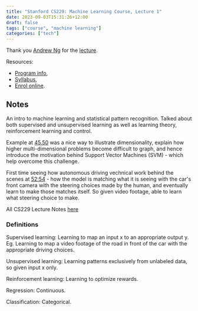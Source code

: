 ```yaml
---
title: "Stanford CS229: Machine Learning Course, Lecture 1"
date: 2023-09-03T15:31:26+12:00
draft: false
tags: ["course", "machine learning"]
categories: ["tech"]
---
```


Thank you [Andrew Ng](https://www.andrewng.org/) for the [lecture](https://www.youtube.com/watch?v=jGwO_UgTS7I).

Resources:
- [Program info](https://learn.stanford.edu/Social-AI-YouTube.html?utm_source=YouTube&utm_medium=Social&utm_campaign=cs229_lec1_2018),
- [Syllabus](http://cs229.stanford.edu/syllabus-autumn2018.html),
- [Enrol online](https://www.coursera.org/specializations/machine-learning-introduction?action=enroll).


## Notes

An intro to machine learning and statistical pattern recognition. Talked about both supervised and unsupervised learning as well as learning theory, reinforcement learning and control. 

Example at [45.50](https://youtu.be/jGwO_UgTS7I?t=2750) was a nice way to illustrate dimensionality, explain how higher multi-dimensional problems become difficult to graph, and hence introduce the motivation behind Support Vector Machines (SVM) - which help overcome this challenge. 

First time seeing how autonomous driving vechnical work behind the scenes at [52:54](https://youtu.be/jGwO_UgTS7I?t=3174) - how the model is matching what it is seeing with the car's front camera with the steering choices made by the human, and eventually learn to make those matches itself. So given video footage, able to learn what steering choice to make. 

All CS229 Lecture Notes [here](https://github.com/yiyangjessieyu/Machine-Learning/blob/main/lectures/main_notes.pdf)

### Definitions

Supervised learning: Learning to map an input x to an appropriate output y. Eg. Learning to map a video footage of the road in front of the car with the appropriate driving choices. 

Unsupervised learning: Learning patterns exclusively from unlabeled data, so given input x only. 

Reinforcement learning: Learning to optimize rewards.

Regression: Continuous.

Classification: Categorical. 